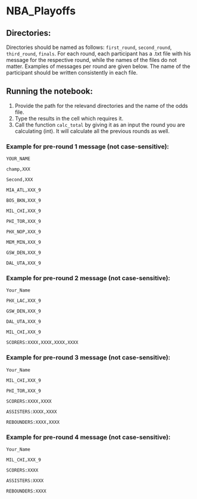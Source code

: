 # NBA_Playoffs
## Directories:
Directories should be named as follows:
`first_round`, `second_round`, `third_round`, `finals`. 
For each round, each participant has a .txt file with his message for the respective round, while the names of the files do not matter.
Examples of messages per round are given below.
The name of the participant should be written consistently in each file.

## Running the notebook:
1. Provide the path for the relevand directories and the name of the odds file.
2. Type the results in the cell which requires it.
3. Call the function `calc_total` by giving it as an input the round you are calculating (int). It will calculate all the previous rounds as well.

### Example for pre-round 1 message (not case-sensitive):

`YOUR_NAME`

`champ,XXX`

`Second,XXX`

`MIA_ATL,XXX_9`

`BOS_BKN,XXX_9`

`MIL_CHI,XXX_9`

`PHI_TOR,XXX_9`

`PHX_NOP,XXX_9`

`MEM_MIN,XXX_9`

`GSW_DEN,XXX_9`

`DAL_UTA,XXX_9`

### Example for pre-round 2 message (not case-sensitive):

`Your_Name`

`PHX_LAC,XXX_9`

`GSW_DEN,XXX_9`

`DAL_UTA,XXX_9`

`MIL_CHI,XXX_9`

`SCORERS:XXXX,XXXX,XXXX,XXXX`

### Example for pre-round 3 message (not case-sensitive):

`Your_Name`

`MIL_CHI,XXX_9`

`PHI_TOR,XXX_9`

`SCORERS:XXXX,XXXX`

`ASSISTERS:XXXX,XXXX`

`REBOUNDERS:XXXX,XXXX`

### Example for pre-round 4 message (not case-sensitive):

`Your_Name`

`MIL_CHI,XXX_9`

`SCORERS:XXXX`

`ASSISTERS:XXXX`

`REBOUNDERS:XXXX`


